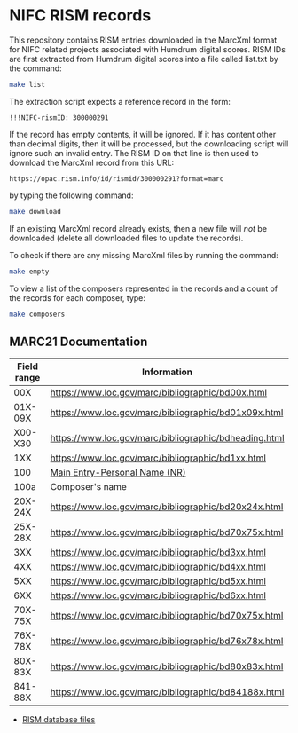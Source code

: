 # NIFC RISM records #

This repository contains RISM entries downloaded in the MarcXml
format for NIFC related projects associated with Humdrum digital
scores.  RISM IDs are first extracted from Humdrum digital scores
into a file called list.txt by the command:

```bash
make list
```

The extraction script expects a reference record in the form:

```tsv
!!!NIFC-rismID: 300000291
```

If the record has empty contents, it will be ignored.  If it has
content other than decimal digits, then it will be processed, but
the downloading script will ignore such an invalid entry.  The RISM
ID on that line is then used to download the MarcXml record from
this URL:

```
https://opac.rism.info/id/rismid/300000291?format=marc
```

by typing the following command:

```bash
make download
```

If an existing MarcXml record already exists, then a new file
will *not* be downloaded (delete all downloaded files to update
the records).

To check if there are any missing MarcXml files by running the command:

```bash
make empty
```

To view a list of the composers represented in the records and a count
of the records for each composer, type:

```bash
make composers
```


## MARC21 Documentation ##


| Field range | Information                                          |
| ----------- | ---------------------------------------------------- |
| 00X         | https://www.loc.gov/marc/bibliographic/bd00x.html    |
| 01X-09X     | https://www.loc.gov/marc/bibliographic/bd01x09x.html |
| X00-X30     | https://www.loc.gov/marc/bibliographic/bdheading.html|
| 1XX         | https://www.loc.gov/marc/bibliographic/bd1xx.html    |
| 100         | [Main Entry-Personal Name (NR)](https://www.loc.gov/marc/bibliographic/bd100.html) |
| 100a        | Composer's name                                      |
| 20X-24X     | https://www.loc.gov/marc/bibliographic/bd20x24x.html |
| 25X-28X     | https://www.loc.gov/marc/bibliographic/bd70x75x.html |
| 3XX         | https://www.loc.gov/marc/bibliographic/bd3xx.html    |
| 4XX         | https://www.loc.gov/marc/bibliographic/bd4xx.html    |
| 5XX         | https://www.loc.gov/marc/bibliographic/bd5xx.html    |
| 6XX         | https://www.loc.gov/marc/bibliographic/bd6xx.html    |
| 70X-75X     | https://www.loc.gov/marc/bibliographic/bd70x75x.html |
| 76X-78X     | https://www.loc.gov/marc/bibliographic/bd76x78x.html |
| 80X-83X     | https://www.loc.gov/marc/bibliographic/bd80x83x.html |
| 841-88X     | https://www.loc.gov/marc/bibliographic/bd84188x.html |


* <a href="https://opac.rism.info/fileadmin/user_upload/lod/update">RISM database files</a>


